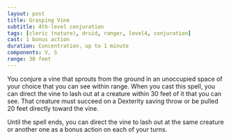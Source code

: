 ```yaml
---
layout: post
title: Grasping Vine
subtitle: 4th-level conjuration
tags: [cleric (nature), druid, ranger, level4, conjuration]
cast: 1 bonus action
duration: Concentration, up to 1 minute
components: V, S
range: 30 feet
---
```

You conjure a vine that sprouts from the ground in an unoccupied space of your choice that you can see within range. When you cast this spell, you can direct the vine to lash out at a creature within 30 feet of it that you can see. That creature must succeed on a Dexterity saving throw or be pulled 20 feet directly toward the vine.

Until the spell ends, you can direct the vine to lash out at the same creature or another one as a bonus action on each of your turns.
